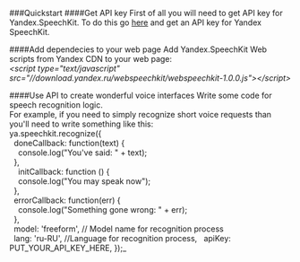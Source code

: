 ###Quickstart
####Get API key
First of all you will need to get API key for Yandex.SpeechKit.
To do this go [here](https://developer.tech.yandex.ru) and get an API key for Yandex SpeechKit.

####Add dependecies to your web page
Add Yandex.SpeechKit Web scripts from Yandex CDN to your web page:  
_&lt;script type="text/javascript" src="//download.yandex.ru/webspeechkit/webspeechkit-1.0.0.js"&gt;&lt;/script&gt;_   

####Use API to create wonderful voice interfaces
Write some code for speech recognition logic.  
For example, if you need to simply recognize short voice requests than you'll need to write something like this:  
ya.speechkit.recognize({  
&nbsp;&nbsp;doneCallback: function(text) {  
&nbsp;&nbsp;&nbsp;&nbsp;console.log("You've said: " + text);  
&nbsp;&nbsp;},  
&nbsp;&nbsp;&nbsp;&nbsp;initCallback: function () {  
&nbsp;&nbsp;&nbsp;&nbsp;console.log("You may speak now");  
&nbsp;&nbsp;},  
&nbsp;&nbsp;errorCallback: function(err) {  
&nbsp;&nbsp;&nbsp;&nbsp;console.log("Something gone wrong: " + err);  
&nbsp;&nbsp;},  
&nbsp;&nbsp;model: 'freeform', // Model name for recognition process  
&nbsp;&nbsp;lang: 'ru-RU', //Language for recognition process,
&nbsp;&nbsp;apiKey: PUT_YOUR_API_KEY_HERE,
});_

